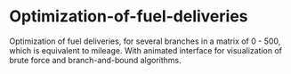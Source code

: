 # Optimization-of-fuel-deliveries
Optimization of fuel deliveries, for several branches in a matrix of 0 - 500, which is equivalent to mileage. With animated interface for visualization of brute force and branch-and-bound algorithms.
